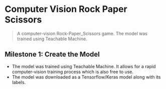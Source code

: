 # Computer Vision Rock Paper Scissors
> A computer-vision Rock-Paper_Scissors game. The model was trained using Teachable Machine.

## Milestone 1: Create the Model
- The model was trained using Teachable Machine. It allows for a rapid computer-vision training process which is also free to use.
- The model was downloaded as a Tensorflow/Keras model along with its labels.
